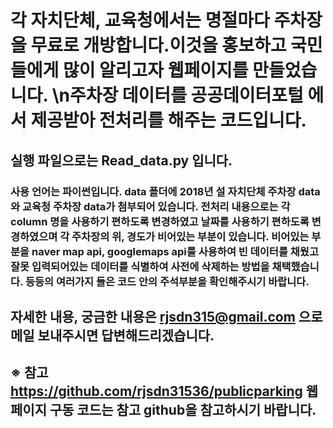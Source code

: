 # 각 자치단체, 교육청에서는 명절마다 주차장을 무료로 개방합니다.이것을 홍보하고 국민들에게 많이 알리고자 웹페이지를 만들었습니다. \n주차장 데이터를 공공데이터포털 에서 제공받아 전처리를 해주는 코드입니다.

## 실행 파일으로는 Read_data.py 입니다.

### 사용 언어는 파이썬입니다. data 폴더에 2018년 설 자치단체 주차장 data와 교육청 주차장 data가 첨부되어 있습니다. 전처리 내용으로는 각 column 명을 사용하기 편하도록 변경하였고 날짜를 사용하기 편하도록 변경하였으며 각 주차장의 위, 경도가 비어있는 부분이 있습니다. 비어있는 부분을 naver map api, googlemaps api를 사용하여 빈 데이터를 채웠고 잘못 입력되어있는 데이터를 식별하여 사전에 삭제하는 방법을 채택했습니다. 등등의 여러가지 들은 코드 안의 주석부분을 확인해주시기 바랍니다.

## 자세한 내용, 궁금한 내용은 rjsdn315@gmail.com 으로 메일 보내주시면 답변해드리겠습니다.

## ※ 참고     https://github.com/rjsdn31536/publicparking   웹페이지 구동 코드는 참고 github을 참고하시기 바랍니다.
